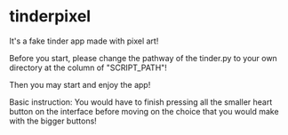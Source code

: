 # tinderpixel

It's a fake tinder app made with pixel art!

Before you start, please change the pathway of the tinder.py to your own directory at the column of "SCRIPT_PATH"!

Then you may start and enjoy the app!

Basic instruction:
You would have to finish pressing all the smaller heart button on the interface before moving on the choice that you would make with the bigger buttons! 
